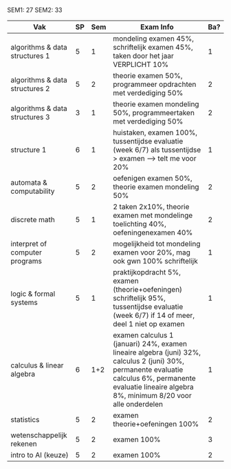 SEM1: 27
SEM2: 33

| Vak                            | SP  | Sem | Exam Info                                                                                                                                                                                                 | Ba? |
| ------------------------------ | --- | --- | --------------------------------------------------------------------------------------------------------------------------------------------------------------------------------------------------------- | --- |
| algorithms & data structures 1 | 5   | 1   | mondeling examen 45%, schriftelijk examen 45%, taken door het jaar VERPLICHT 10%                                                                                                                          | 1   |
| algorithms & data structures 2 | 5   | 2   | theorie examen 50%, programmeer opdrachten met verdediging 50%                                                                                                                                            | 2   |
| algorithms & data structures 3 | 3   | 1   | theorie examen mondeling 50%, programmeertaken met verdediging 50%                                                                                                                                        | 2   |
| structure 1                    | 6   | 1   | huistaken, examen 100%, tussentijdse evaluatie (week 6/7) als tussentijdse > examen --> telt me voor 20%                                                                                                  | 1   |
| automata & computability       | 5   | 2   | oefenigen examen 50%, theorie examen mondeling 50%                                                                                                                                                        | 2   |
| discrete math                  | 5   | 1   | 2 taken 2x10%, theorie examen met mondelinge toelichting 40%, oefeningenexamen 40%                                                                                                                        | 2   |
| interpret of computer programs | 5   | 2   | mogelijkheid tot mondeling examen voor 20%, mag ook gwn 100% schriftelijk                                                                                                                                 | 1   |
| logic & formal systems         | 5   | 1   | praktijkopdracht 5%, examen (theorie+oefeningen) schriftelijk 95%, tussentijdse evaluatie (week 6/7) if 14 of meer, deel 1 niet op examen                                                                 | 1   |
| calculus & linear algebra      | 6   | 1+2 | examen calculus 1 (januari) 24%, examen lineaire algebra (juni) 32%, calculus 2 (juni) 30%, permanente evaluatie calculus 6%, permanente evaluatie lineaire algebra 8%, minimum 8/20 voor alle onderdelen | 1   |
| statistics                     | 5   | 2   | examen theorie+oefeningen 100%                                                                                                                                                                            | 2   |
| wetenschappelijk rekenen       | 5   | 2   | examen 100%                                                                                                                                                                                               | 3   |
| intro to AI (keuze)            | 5   | 2   | examen 100%                                                                                                                                                                                               | 2   |
